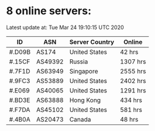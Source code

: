 # 8 online servers:

Latest update at: Tue Mar 24 19:10:15 UTC 2020

| ID | ASN | Server Country | Online |
| -- | --- | -------------- | ------ |
| #.D09B | AS174 | United States | 42 hrs |
| #.15CF | AS49392 | Russia | 1307 hrs |
| #.7F1D | AS63949 | Singapore | 2555 hrs |
| #.9FC3 | AS53889 | United States | 2402 hrs |
| #.E069 | AS40065 | United States | 1291 hrs |
| #.BD3E | AS63888 | Hong Kong | 434 hrs |
| #.F7DA | AS45102 | United States | 581 hrs |
| #.4B0A | AS20473 | Canada | 48 hrs |

